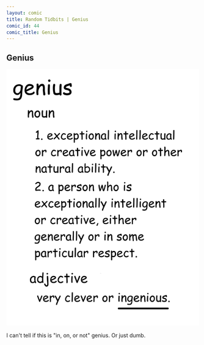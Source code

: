 ```yaml
---
layout: comic
title: Random Tidbits | Genius
comic_id: 44
comic_title: Genius
---
```


## Genius

<img id="img44" src="/assets/images/44.png">

I can't tell if this is "in, on, or not" genius. Or just dumb.
